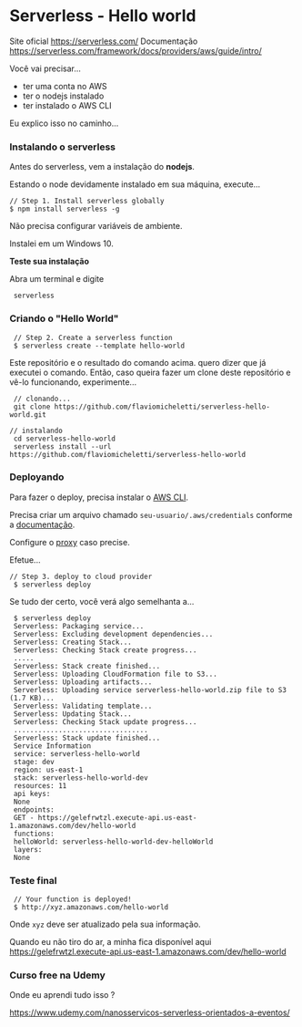 # Serverless - Hello world

Site oficial https://serverless.com/
Documentação https://serverless.com/framework/docs/providers/aws/guide/intro/

Você vai precisar...

+ ter uma conta no AWS
+ ter o nodejs instalado
+ ter instalado o AWS CLI

Eu explico isso no caminho...


### Instalando o serverless

Antes do serverless, vem a instalação do __nodejs__.

Estando o node devidamente instalado em sua máquina, execute...

    // Step 1. Install serverless globally
    $ npm install serverless -g

Não precisa configurar variáveis de ambiente.

Instalei em um Windows 10.

__Teste sua instalação__

Abra um terminal e digite

     serverless


### Criando o "Hello World"

     // Step 2. Create a serverless function
     $ serverless create --template hello-world

Este repositório e o resultado do comando acima. quero dizer que já executei o comando.
Então, caso queira fazer um clone deste repositório e vê-lo funcionando, experimente...

     // clonando...
     git clone https://github.com/flaviomicheletti/serverless-hello-world.git

	// instalando
     cd serverless-hello-world
     serverless install --url https://github.com/flaviomicheletti/serverless-hello-world



### Deployando

Para fazer o deploy, precisa instalar o [AWS CLI](https://docs.aws.amazon.com/cli/).

Precisa criar um arquivo chamado `seu-usuario/.aws/credentials` conforme a [documentação](https://docs.aws.amazon.com/pt_br/cli/latest/userguide/cli-configure-files.html).

Configure o [proxy](configurando-o-proxy.md) caso precise.

Efetue...

    // Step 3. deploy to cloud provider
     $ serverless deploy

Se tudo der certo, você verá algo semelhanta a...

     $ serverless deploy
     Serverless: Packaging service...
     Serverless: Excluding development dependencies...
     Serverless: Creating Stack...
     Serverless: Checking Stack create progress...
     .....
     Serverless: Stack create finished...
     Serverless: Uploading CloudFormation file to S3...
     Serverless: Uploading artifacts...
     Serverless: Uploading service serverless-hello-world.zip file to S3 (1.7 KB)...
     Serverless: Validating template...
     Serverless: Updating Stack...
     Serverless: Checking Stack update progress...
     .................................
     Serverless: Stack update finished...
     Service Information
     service: serverless-hello-world
     stage: dev
     region: us-east-1
     stack: serverless-hello-world-dev
     resources: 11
     api keys:
     None
     endpoints:
     GET - https://gelefrwtzl.execute-api.us-east-1.amazonaws.com/dev/hello-world
     functions:
     helloWorld: serverless-hello-world-dev-helloWorld
     layers:
     None


### Teste final

     // Your function is deployed!
     $ http://xyz.amazonaws.com/hello-world

Onde `xyz` deve ser atualizado pela sua informação.

Quando eu não tiro do ar, a minha fica disponível aqui https://gelefrwtzl.execute-api.us-east-1.amazonaws.com/dev/hello-world


### Curso free na Udemy

Onde eu aprendi tudo isso ?

https://www.udemy.com/nanosservicos-serverless-orientados-a-eventos/
